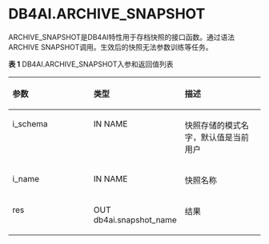 # DB4AI.ARCHIVE\_SNAPSHOT

ARCHIVE\_SNAPSHOT是DB4AI特性用于存档快照的接口函数。通过语法ARCHIVE SNAPSHOT调用。生效后的快照无法参数训练等任务。

**表 1**  DB4AI.ARCHIVE\_SNAPSHOT入参和返回值列表

<a name="table1293823663517"></a>
<table><thead align="left"><tr id="row693863617358"><th class="cellrowborder" valign="top" width="33.33333333333333%" id="mcps1.2.4.1.1"><p id="p993823611357"><a name="p993823611357"></a><a name="p993823611357"></a>参数</p>
</th>
<th class="cellrowborder" valign="top" width="33.33333333333333%" id="mcps1.2.4.1.2"><p id="p15938173613350"><a name="p15938173613350"></a><a name="p15938173613350"></a>类型</p>
</th>
<th class="cellrowborder" valign="top" width="33.33333333333333%" id="mcps1.2.4.1.3"><p id="p1993893633517"><a name="p1993893633517"></a><a name="p1993893633517"></a>描述</p>
</th>
</tr>
</thead>
<tbody><tr id="row79381836203510"><td class="cellrowborder" valign="top" width="33.33333333333333%" headers="mcps1.2.4.1.1 "><p id="p147301565368"><a name="p147301565368"></a><a name="p147301565368"></a>i_schema</p>
</td>
<td class="cellrowborder" valign="top" width="33.33333333333333%" headers="mcps1.2.4.1.2 "><p id="p159381336103512"><a name="p159381336103512"></a><a name="p159381336103512"></a>IN NAME</p>
</td>
<td class="cellrowborder" valign="top" width="33.33333333333333%" headers="mcps1.2.4.1.3 "><p id="p169381236173517"><a name="p169381236173517"></a><a name="p169381236173517"></a>快照存储的模式名字，默认值是当前用户</p>
</td>
</tr>
<tr id="row193883614359"><td class="cellrowborder" valign="top" width="33.33333333333333%" headers="mcps1.2.4.1.1 "><p id="p281718943610"><a name="p281718943610"></a><a name="p281718943610"></a>i_name</p>
</td>
<td class="cellrowborder" valign="top" width="33.33333333333333%" headers="mcps1.2.4.1.2 "><p id="p9938936193511"><a name="p9938936193511"></a><a name="p9938936193511"></a>IN NAME</p>
</td>
<td class="cellrowborder" valign="top" width="33.33333333333333%" headers="mcps1.2.4.1.3 "><p id="p17938133613519"><a name="p17938133613519"></a><a name="p17938133613519"></a>快照名称</p>
</td>
</tr>
<tr id="row93018130364"><td class="cellrowborder" valign="top" width="33.33333333333333%" headers="mcps1.2.4.1.1 "><p id="p11594419103613"><a name="p11594419103613"></a><a name="p11594419103613"></a>res</p>
</td>
<td class="cellrowborder" valign="top" width="33.33333333333333%" headers="mcps1.2.4.1.2 "><p id="p193071316368"><a name="p193071316368"></a><a name="p193071316368"></a>OUT db4ai.snapshot_name</p>
</td>
<td class="cellrowborder" valign="top" width="33.33333333333333%" headers="mcps1.2.4.1.3 "><p id="p830113113617"><a name="p830113113617"></a><a name="p830113113617"></a>结果</p>
</td>
</tr>
</tbody>
</table>

